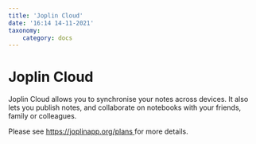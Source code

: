 ```yaml
---
title: 'Joplin Cloud'
date: '16:14 14-11-2021'
taxonomy:
    category: docs
---
```


# Joplin Cloud
Joplin Cloud allows you to synchronise your notes across devices. It also lets you publish notes, and collaborate on notebooks with your friends, family or colleagues. 

Please see [https://joplinapp.org/plans ](https://joplinapp.org/plans )for more details.